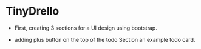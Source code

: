 # TinyDrello

- First, creating 3 sections for a UI design using bootstrap.

- adding plus button on the top of the todo Section an example todo card.
